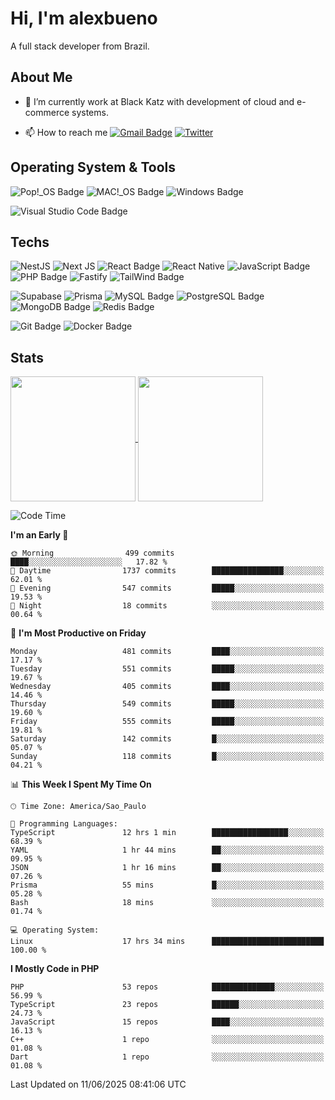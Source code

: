 # Hi, I'm alexbueno

A full stack developer from Brazil.

## About Me

- 🌱 I’m currently work at Black Katz with development of cloud and e-commerce systems.

- 📫 How to reach me [![Gmail Badge](https://img.shields.io/badge/-gmail-c14438?style=for-the-badge&logo=Gmail&logoColor=ffffff)](mailto:alexsandrofbueno@gmail.com) [![Twitter](https://img.shields.io/badge/twitter-1DA1F2.svg?style=for-the-badge&logo=twitter&logoColor=ffffff)](https://twitter.com/Alex_Bueno_7)

## Operating System & Tools

![Pop!_OS Badge](https://img.shields.io/badge/Pop!__OS-48B9C7?logo=popos&logoColor=fff&style=flat)
![MAC!_OS Badge](https://img.shields.io/badge/macOS-000000?style=flat&logo=apple&logoColor=white)
![Windows Badge](https://img.shields.io/badge/Windows-0078D6?logo=windows&logoColor=fff&style=flat)

![Visual Studio Code Badge](https://img.shields.io/badge/Visual%20Studio%20Code-007ACC?logo=visualstudiocode&logoColor=fff&style=flat)

## Techs

![NestJS](https://img.shields.io/badge/nestjs-%23E0234E.svg?style=flat&logo=nestjs&logoColor=white)
![Next JS](https://img.shields.io/badge/Next-black?style=flat&logo=next.js&logoColor=white)
![React Badge](https://img.shields.io/badge/React-61DAFB?logo=react&logoColor=000&style=flat)
![React Native](https://img.shields.io/badge/react_native-%2320232a.svg?style=flat&logo=react&logoColor=%2361DAFB)
![JavaScript Badge](https://img.shields.io/badge/JavaScript-F7DF1E?logo=javascript&logoColor=000&style=flat)
![PHP Badge](https://img.shields.io/badge/PHP-777BB4?logo=php&logoColor=fff&style=flat)
![Fastify](https://img.shields.io/badge/fastify-%23000000.svg?style=flat&logo=fastify&logoColor=white)
![TailWind Badge](https://img.shields.io/badge/Tailwind_CSS-06B6D4?style=flat&logo=tailwind-css&logoColor=white)

![Supabase](https://img.shields.io/badge/Supabase-3ECF8E?style=flat&logo=supabase&logoColor=white)
![Prisma](https://img.shields.io/badge/Prisma-3982CE?style=flat&logo=Prisma&logoColor=white)
![MySQL Badge](https://img.shields.io/badge/MySQL-4479A1?logo=mysql&logoColor=fff&style=flat)
![PostgreSQL Badge](https://img.shields.io/badge/PostgreSQL-4169E1?logo=postgresql&logoColor=fff&style=flat)
![MongoDB Badge](https://img.shields.io/badge/MongoDB-47A248?logo=mongodb&logoColor=fff&style=flat)
![Redis Badge](https://img.shields.io/badge/Redis-DC382D?logo=redis&logoColor=fff&style=flat)

![Git Badge](https://img.shields.io/badge/Git-F05032?logo=git&logoColor=fff&style=flat)
![Docker Badge](https://img.shields.io/badge/Docker-2496ED?logo=docker&logoColor=fff&style=flat)


## Stats

<a href="https://github.com/anuraghazra/github-readme-stats">
  <img height=200 align="center" src="https://github-readme-stats.vercel.app/api?username=alexbueno7&theme=dark" />
</a>
<a href="https://github.com/anuraghazra/convoychat">
  <img height=200 align="center" src="https://github-readme-stats.vercel.app/api/top-langs?username=alexbueno7&layout=compact&langs_count=8&card_width=320&theme=dark" />
</a>

<!--START_SECTION:waka-->
![Code Time](http://img.shields.io/badge/Code%20Time-1%2C651%20hrs%2029%20mins-blue)

**I'm an Early 🐤** 

```text
🌞 Morning                499 commits         ████░░░░░░░░░░░░░░░░░░░░░   17.82 % 
🌆 Daytime                1737 commits        ████████████████░░░░░░░░░   62.01 % 
🌃 Evening                547 commits         █████░░░░░░░░░░░░░░░░░░░░   19.53 % 
🌙 Night                  18 commits          ░░░░░░░░░░░░░░░░░░░░░░░░░   00.64 % 
```
📅 **I'm Most Productive on Friday** 

```text
Monday                   481 commits         ████░░░░░░░░░░░░░░░░░░░░░   17.17 % 
Tuesday                  551 commits         █████░░░░░░░░░░░░░░░░░░░░   19.67 % 
Wednesday                405 commits         ████░░░░░░░░░░░░░░░░░░░░░   14.46 % 
Thursday                 549 commits         █████░░░░░░░░░░░░░░░░░░░░   19.60 % 
Friday                   555 commits         █████░░░░░░░░░░░░░░░░░░░░   19.81 % 
Saturday                 142 commits         █░░░░░░░░░░░░░░░░░░░░░░░░   05.07 % 
Sunday                   118 commits         █░░░░░░░░░░░░░░░░░░░░░░░░   04.21 % 
```


📊 **This Week I Spent My Time On** 

```text
🕑︎ Time Zone: America/Sao_Paulo

💬 Programming Languages: 
TypeScript               12 hrs 1 min        █████████████████░░░░░░░░   68.39 % 
YAML                     1 hr 44 mins        ██░░░░░░░░░░░░░░░░░░░░░░░   09.95 % 
JSON                     1 hr 16 mins        ██░░░░░░░░░░░░░░░░░░░░░░░   07.26 % 
Prisma                   55 mins             █░░░░░░░░░░░░░░░░░░░░░░░░   05.28 % 
Bash                     18 mins             ░░░░░░░░░░░░░░░░░░░░░░░░░   01.74 % 

💻 Operating System: 
Linux                    17 hrs 34 mins      █████████████████████████   100.00 % 
```

**I Mostly Code in PHP** 

```text
PHP                      53 repos            ██████████████░░░░░░░░░░░   56.99 % 
TypeScript               23 repos            ██████░░░░░░░░░░░░░░░░░░░   24.73 % 
JavaScript               15 repos            ████░░░░░░░░░░░░░░░░░░░░░   16.13 % 
C++                      1 repo              ░░░░░░░░░░░░░░░░░░░░░░░░░   01.08 % 
Dart                     1 repo              ░░░░░░░░░░░░░░░░░░░░░░░░░   01.08 % 
```




 Last Updated on 11/06/2025 08:41:06 UTC
<!--END_SECTION:waka-->

